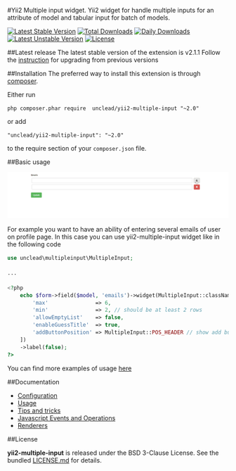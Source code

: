 #Yii2 Multiple input widget.
Yii2 widget for handle multiple inputs for an attribute of model and tabular input for batch of models.

[![Latest Stable Version](https://poser.pugx.org/unclead/yii2-multiple-input/v/stable)](https://packagist.org/packages/unclead/yii2-multiple-input)
[![Total Downloads](https://poser.pugx.org/unclead/yii2-multiple-input/downloads)](https://packagist.org/packages/unclead/yii2-multiple-input)
[![Daily Downloads](https://poser.pugx.org/unclead/yii2-multiple-input/d/daily)](https://packagist.org/packages/unclead/yii2-multiple-input)
[![Latest Unstable Version](https://poser.pugx.org/unclead/yii2-multiple-input/v/unstable)](https://packagist.org/packages/unclead/yii2-multiple-input) 
[![License](https://poser.pugx.org/unclead/yii2-multiple-input/license)](https://packagist.org/packages/unclead/yii2-multiple-input)

##Latest release
The latest stable version of the extension is v2.1.1 Follow the [instruction](./UPGRADE.md) for upgrading from previous versions

##Installation
The preferred way to install this extension is through [composer](http://getcomposer.org/download/).

Either run

```
php composer.phar require  unclead/yii2-multiple-input "~2.0"
```

or add

```
"unclead/yii2-multiple-input": "~2.0"
```

to the require section of your `composer.json` file.

##Basic usage

![Single column example](./docs/images/single-column.gif?raw=true)

For example you want to have an ability of entering several emails of user on profile page.
In this case you can use yii2-multiple-input widget like in the following code

```php
use unclead\multipleinput\MultipleInput;

...

<?php
    echo $form->field($model, 'emails')->widget(MultipleInput::className(), [
        'max'               => 6,
        'min'               => 2, // should be at least 2 rows
        'allowEmptyList'    => false,
        'enableGuessTitle'  => true,
        'addButtonPosition' => MultipleInput::POS_HEADER // show add button in the header
    ])
    ->label(false);
?>
```

You can find more examples of usage [here](./docs/usage.md)

##Documentation

- [Configuration](./docs/configuration.md)
- [Usage](./docs/usage.md)
- [Tips and tricks](./docs/tips.md)
- [Javascript Events and Operations](./docs/javascript.md)
- [Renderers](./docs/renderers.md)

##License

**yii2-multiple-input** is released under the BSD 3-Clause License. See the bundled [LICENSE.md](./LICENSE.md) for details.
